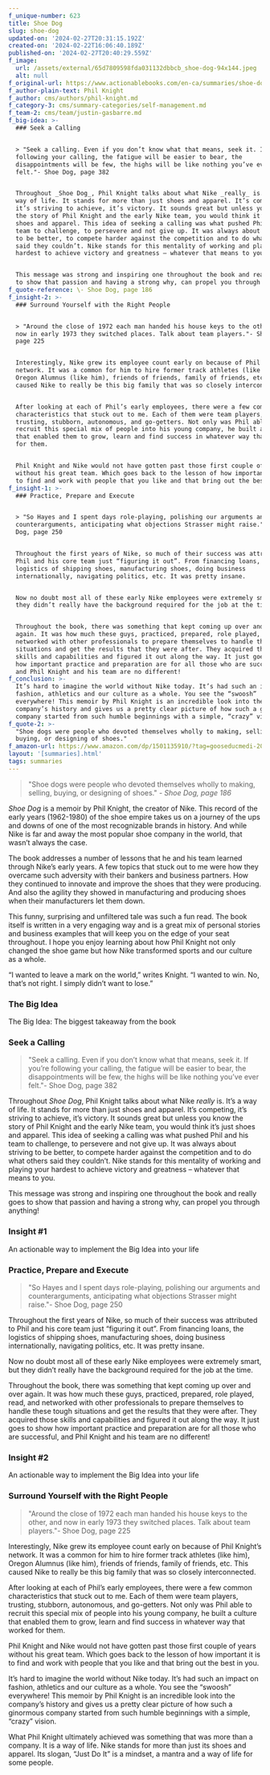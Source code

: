 ```yaml
---
f_unique-number: 623
title: Shoe Dog
slug: shoe-dog
updated-on: '2024-02-27T20:31:15.192Z'
created-on: '2024-02-22T16:06:40.189Z'
published-on: '2024-02-27T20:40:29.559Z'
f_image:
  url: /assets/external/65d7809598fda031132dbbcb_shoe-dog-94x144.jpeg
  alt: null
f_original-url: https://www.actionablebooks.com/en-ca/summaries/shoe-dog/
f_author-plain-text: Phil Knight
f_author: cms/authors/phil-knight.md
f_category-3: cms/summary-categories/self-management.md
f_team-2: cms/team/justin-gasbarre.md
f_big-idea: >-
  ### Seek a Calling


  > "Seek a calling. Even if you don’t know what that means, seek it. If you’re
  following your calling, the fatigue will be easier to bear, the
  disappointments will be few, the highs will be like nothing you’ve ever
  felt."- Shoe Dog, page 382


  Throughout _Shoe Dog_, Phil Knight talks about what Nike _really_ is. It’s a
  way of life. It stands for more than just shoes and apparel. It’s competing,
  it’s striving to achieve, it’s victory. It sounds great but unless you know
  the story of Phil Knight and the early Nike team, you would think it’s just
  shoes and apparel. This idea of seeking a calling was what pushed Phil and his
  team to challenge, to persevere and not give up. It was always about striving
  to be better, to compete harder against the competition and to do what others
  said they couldn’t. Nike stands for this mentality of working and playing your
  hardest to achieve victory and greatness – whatever that means to you.


  This message was strong and inspiring one throughout the book and really goes
  to show that passion and having a strong why, can propel you through anything!
f_quote-reference: \- Shoe Dog, page 186
f_insight-2: >-
  ### Surround Yourself with the Right People


  > "Around the close of 1972 each man handed his house keys to the other, and
  now in early 1973 they switched places. Talk about team players."- Shoe Dog,
  page 225


  Interestingly, Nike grew its employee count early on because of Phil Knight’s
  network. It was a common for him to hire former track athletes (like him),
  Oregon Alumnus (like him), friends of friends, family of friends, etc. This
  caused Nike to really be this big family that was so closely interconnected.


  After looking at each of Phil’s early employees, there were a few common
  characteristics that stuck out to me. Each of them were team players,
  trusting, stubborn, autonomous, and go-getters. Not only was Phil able to
  recruit this special mix of people into his young company, he built a culture
  that enabled them to grow, learn and find success in whatever way that worked
  for them.


  Phil Knight and Nike would not have gotten past those first couple of years
  without his great team. Which goes back to the lesson of how important it is
  to find and work with people that you like and that bring out the best in you.
f_insight-1: >-
  ### Practice, Prepare and Execute


  > "So Hayes and I spent days role-playing, polishing our arguments and
  counterarguments, anticipating what objections Strasser might raise."- Shoe
  Dog, page 250


  Throughout the first years of Nike, so much of their success was attributed to
  Phil and his core team just “figuring it out”. From financing loans, the
  logistics of shipping shoes, manufacturing shoes, doing business
  internationally, navigating politics, etc. It was pretty insane.


  Now no doubt most all of these early Nike employees were extremely smart, but
  they didn’t really have the background required for the job at the time.


  Throughout the book, there was something that kept coming up over and over
  again. It was how much these guys, practiced, prepared, role played, read, and
  networked with other professionals to prepare themselves to handle these tough
  situations and get the results that they were after. They acquired those
  skills and capabilities and figured it out along the way. It just goes to show
  how important practice and preparation are for all those who are successful,
  and Phil Knight and his team are no different!
f_conclusion: >-
  It’s hard to imagine the world without Nike today. It’s had such an impact on
  fashion, athletics and our culture as a whole. You see the “swoosh”
  everywhere! This memoir by Phil Knight is an incredible look into the
  company’s history and gives us a pretty clear picture of how such a ginormous
  company started from such humble beginnings with a simple, “crazy” vision.
f_quote-2: >-
  "Shoe dogs were people who devoted themselves wholly to making, selling,
  buying, or designing of shoes."
f_amazon-url: https://www.amazon.com/dp/1501135910/?tag=gooseducmedi-20
layout: '[summaries].html'
tags: summaries
---
```


> "Shoe dogs were people who devoted themselves wholly to making, selling, buying, or designing of shoes." _\- Shoe Dog, page 186_

_Shoe Dog_ is a memoir by Phil Knight, the creator of Nike. This record of the early years (1962-1980) of the shoe empire takes us on a journey of the ups and downs of one of the most recognizable brands in history. And while Nike is far and away the most popular shoe company in the world, that wasn’t always the case.

The book addresses a number of lessons that he and his team learned through Nike’s early years. A few topics that stuck out to me were how they overcame such adversity with their bankers and business partners. How they continued to innovate and improve the shoes that they were producing. And also the agility they showed in manufacturing and producing shoes when their manufacturers let them down.

This funny, surprising and unfiltered tale was such a fun read. The book itself is written in a very engaging way and is a great mix of personal stories and business examples that will keep you on the edge of your seat throughout. I hope you enjoy learning about how Phil Knight not only changed the shoe game but how Nike transformed sports and our culture as a whole.

“I wanted to leave a mark on the world,” writes Knight. “I wanted to win. No, that’s not right. I simply didn’t want to lose.”

### The Big Idea

The Big Idea: The biggest takeaway from the book

### Seek a Calling

> "Seek a calling. Even if you don’t know what that means, seek it. If you’re following your calling, the fatigue will be easier to bear, the disappointments will be few, the highs will be like nothing you’ve ever felt."- Shoe Dog, page 382

Throughout _Shoe Dog_, Phil Knight talks about what Nike _really_ is. It’s a way of life. It stands for more than just shoes and apparel. It’s competing, it’s striving to achieve, it’s victory. It sounds great but unless you know the story of Phil Knight and the early Nike team, you would think it’s just shoes and apparel. This idea of seeking a calling was what pushed Phil and his team to challenge, to persevere and not give up. It was always about striving to be better, to compete harder against the competition and to do what others said they couldn’t. Nike stands for this mentality of working and playing your hardest to achieve victory and greatness – whatever that means to you.

This message was strong and inspiring one throughout the book and really goes to show that passion and having a strong why, can propel you through anything!

### Insight #1

An actionable way to implement the Big Idea into your life

### Practice, Prepare and Execute

> "So Hayes and I spent days role-playing, polishing our arguments and counterarguments, anticipating what objections Strasser might raise."- Shoe Dog, page 250

Throughout the first years of Nike, so much of their success was attributed to Phil and his core team just “figuring it out”. From financing loans, the logistics of shipping shoes, manufacturing shoes, doing business internationally, navigating politics, etc. It was pretty insane.

Now no doubt most all of these early Nike employees were extremely smart, but they didn’t really have the background required for the job at the time.

Throughout the book, there was something that kept coming up over and over again. It was how much these guys, practiced, prepared, role played, read, and networked with other professionals to prepare themselves to handle these tough situations and get the results that they were after. They acquired those skills and capabilities and figured it out along the way. It just goes to show how important practice and preparation are for all those who are successful, and Phil Knight and his team are no different!

### Insight #2

An actionable way to implement the Big Idea into your life

### Surround Yourself with the Right People

> "Around the close of 1972 each man handed his house keys to the other, and now in early 1973 they switched places. Talk about team players."- Shoe Dog, page 225

Interestingly, Nike grew its employee count early on because of Phil Knight’s network. It was a common for him to hire former track athletes (like him), Oregon Alumnus (like him), friends of friends, family of friends, etc. This caused Nike to really be this big family that was so closely interconnected.

After looking at each of Phil’s early employees, there were a few common characteristics that stuck out to me. Each of them were team players, trusting, stubborn, autonomous, and go-getters. Not only was Phil able to recruit this special mix of people into his young company, he built a culture that enabled them to grow, learn and find success in whatever way that worked for them.

Phil Knight and Nike would not have gotten past those first couple of years without his great team. Which goes back to the lesson of how important it is to find and work with people that you like and that bring out the best in you.

It’s hard to imagine the world without Nike today. It’s had such an impact on fashion, athletics and our culture as a whole. You see the “swoosh” everywhere! This memoir by Phil Knight is an incredible look into the company’s history and gives us a pretty clear picture of how such a ginormous company started from such humble beginnings with a simple, “crazy” vision.

What Phil Knight ultimately achieved was something that was more than a company. It is a way of life. Nike stands for more than just its shoes and apparel. Its slogan, “Just Do It” is a mindset, a mantra and a way of life for some people.
